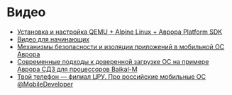 Видео
===================

* [Установка и настройка QEMU + Alpine Linux + Аврора Platform SDK](https://youtu.be/tEoVFhmMeTQ)
* [Видео для начинающих](https://youtu.be/_FQwibip0D0)
* [Механизмы безопасности и изоляции приложений в мобильной ОС Аврора](https://youtu.be/IZNjxJoBg-c?t=17214)
* [Современные подходы к доверенной загрузке ОС на примере Аврора СДЗ для процессоров Baikal-M](https://youtu.be/IZNjxJoBg-c?t=18611)
* [Твой телефон — филиал ЦРУ. Про российские мобильные ОС @MobileDeveloper](https://youtu.be/DwZGInVBKvU)
